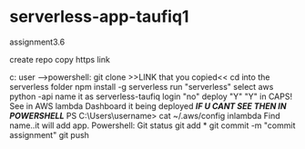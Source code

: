 # serverless-app-taufiq1
assignment3.6

create repo
copy https link

c: user -->powershell: git clone >>LINK that you copied<<
  cd into the serverless folder
    npm install -g serverless
    run "serverless"
      select aws python -api
      name it as serverless-taufiq
      login "no"
      deploy "Y"   "Y" in CAPS!
      See in AWS lambda Dashboard it being deployed
     ***IF U CANT SEE THEN IN POWERSHELL***
     PS C:\Users\username> cat ~/.aws/config
      inlambda Find name..it will add app.
    Powershell: 
    Git status
    git add *
    git commit -m "commit assignment" 
    git push
     
